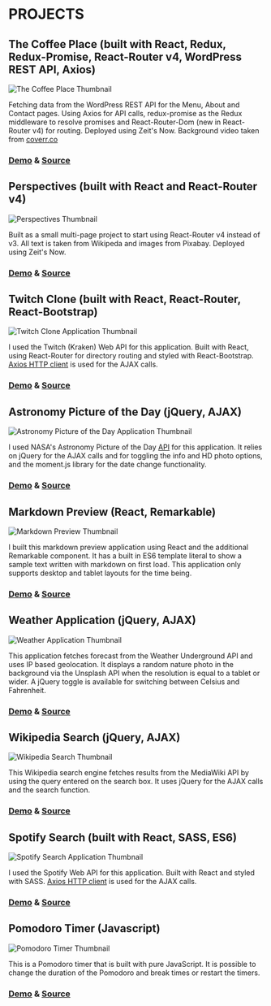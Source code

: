 #  PROJECTS

## The Coffee Place (built with React, Redux, Redux-Promise, React-Router v4, WordPress REST API, Axios) 

![The Coffee Place Thumbnail](./images/the-coffee-place.png)

Fetching data from the WordPress REST API for the Menu, About and Contact pages. Using Axios for API calls, redux-promise as the Redux middleware to resolve promises and React-Router-Dom (new in React-Router v4) for routing. Deployed using Zeit's Now. Background video taken from [coverr.co](https://coverr.co/)

### [Demo](https://the-coffee-place-pajodvsprm.now.sh/) &  [Source](https://github.com/berraknil/the-coffee-place) 


## Perspectives (built with React and React-Router v4) 

![Perspectives Thumbnail](./images/perspectives.png)

Built as a small multi-page project to start using React-Router v4 instead of v3. All text is taken from Wikipeda and images from Pixabay. Deployed using Zeit's Now.

### [Demo](https://perspectives-gzfmewkdom.now.sh/) &  [Source](https://github.com/berraknil/perspectives) 


## Twitch Clone (built with React, React-Router, React-Bootstrap) 

![Twitch Clone Application Thumbnail](./images/twitch.png)

I used the Twitch (Kraken) Web API for this application. Built with React, using React-Router for directory routing and styled with React-Bootstrap. [Axios HTTP client](https://www.npmjs.com/package/axios) is used for the AJAX calls. 

### [Demo](http://twitch-clone.herokuapp.com/) &  [Source](https://www.github.com/berraknil/twitch-clone) 

## Astronomy Picture of the Day (jQuery, AJAX)

![Astronomy Picture of the Day Application Thumbnail](./images/nasa.png)

I used NASA's Astronomy Picture of the Day [API](https://apod.nasa.gov/apod/lib/about_apod.html) for this application. It relies on jQuery for the AJAX calls and for toggling the info and HD photo options, and the moment.js library for the date change functionality.

### [Demo](https://berraknil.github.io/nasa-apod) &  [Source](https://www.github.com/berraknil/nasa-apod) 


## Markdown Preview (React, Remarkable)

![Markdown Preview Thumbnail](./images/markdown.png)

I built this markdown preview application using React and the additional Remarkable component. It has a built in ES6 template literal to show a sample text written with markdown on first load. This application only supports desktop and tablet layouts for the time being.

### [Demo](https://berraknil.github.io/markdown-viewer/) &  [Source](https://www.github.com/berraknil/markdown-viewer)


## Weather Application (jQuery, AJAX)

![Weather Application Thumbnail](./images/weather.png)

This application fetches forecast from the Weather Underground API and uses IP based geolocation. It displays a random nature photo in the background via the Unsplash API when the resolution is equal to a tablet or wider. A jQuery toggle is available for switching between Celsius and Fahrenheit.

### [Demo](https://codepen.io/berrak/full/54326c4b889b853402a56ae0531280bd/) &  [Source](https://www.github.com/berraknil/weather-app) 


## Wikipedia Search (jQuery, AJAX)

![Wikipedia Search Thumbnail](./images/wikipedia.png)

This Wikipedia search engine fetches results from the MediaWiki API by using the query entered on the search box. It uses jQuery for the AJAX calls and the search function.

### [Demo](https://berraknil.github.io/wikipedia-viewer) &  [Source](https://www.github.com/berraknil/wikipedia-viewer) 


## Spotify Search (built with React, SASS, ES6) 

![Spotify Search Application Thumbnail](./images/spotify.png)

I used the Spotify Web API for this application. Built with React and styled with SASS. [Axios HTTP client](https://www.npmjs.com/package/axios) is used for the AJAX calls. 

### [Demo](https://berraknil.github.io/spotify-react) &  [Source](https://www.github.com/berraknil/spotify-react) 

## Pomodoro Timer (Javascript)

![Pomodoro Timer Thumbnail](./images/pomodoro.png)

This is a Pomodoro timer that is built with pure JavaScript. It is possible to change the duration of the Pomodoro and break times or restart the timers.

### [Demo](https://berraknil.github.io/pomodoro-app/) &  [Source](https://www.github.com/berraknil/pomodoro-app)

